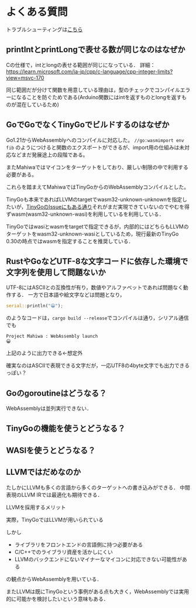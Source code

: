 # よくある質問

トラブルシューティングは[こちら](/reference/developer/troubleshooting)

## printIntとprintLongで表せる数が同じなのはなぜか

Cの仕様で，intとlongの表せる範囲が同じになっている． 詳細：https://learn.microsoft.com/ja-jp/cpp/c-language/cpp-integer-limits?view=msvc-170

同じ範囲だが分けて関数を用意している理由は，型のチェックでコンパイルエラーになることを防ぐためである(Arduino関数にはintを返すものとlongを返すものが混在しているため)

## GoでGoでなくTinyGoでビルドするのはなぜか

Go1.21からWebAssemblyへのコンパイルに対応した。
`//go:wasmimport env fib` のようにつけると関数のエクスポートができるが、import用の仕組みは未対応などまだ発展途上の段階である。

またMahiwaではマイコンをターゲットをしており、厳しい制限の中で利用する必要がある。

これらを踏まえてMahiwaではTinyGoからのWebAssemblyコンパイルとした。

TinyGoも本来であればLLVMのtargetでwasm32-unknown-unknownを指定したいが，[TinyGoのIssueにもある通り](https://github.com/tinygo-org/tinygo/issues/3068)それがまだ実現できていないのでやむを得ずwasm(wasm32-unknown-wasi)を利用しているを利用している．

TinyGoではwasiとwasmをtargetで指定できるが，内部的にはどちらもLLVMのターゲットをwasm32-unknown-wasiとしているため，現行最新のTinyGo 0.30の時点ではwasmを指定することを推奨している．

## RustやGoなどUTF-8な文字コードに依存した環境で文字列を使用して問題ないか

UTF-8にはASCIIとの互換性が有り，数値やアルファベットであれば問題なく動作する．
一方で日本語や絵文字などは問題となり，

```rust
serial::println("😀");
```

のようなコードは，`cargo build --release`でコンパイルは通り，シリアル通信でも

```shell
Project Mahiwa : WebAssembly launch
😀
```

上記のように出力できる←想定外

確実なのはASCIIで表現できる文字だが，一応UTF8の4byte文字でも出力できるっぽい？

## Goのgoroutineはどうなる？

WebAssemblyは並列実行できない．

## TinyGoの機能を使うとどうなる？

## WASIを使うとどうなる？

## LLVMではだめなのか

たしかにLLVMも多くの言語から多くのターゲットへの書き込みができる．
中間表現のLLVM IRでは最適化も期待できる．

LLVMを採用するメリット

実際，TinyGoではLLVMが用いられている

しかし

- ライブラリをフロントエンドの言語側に持つ必要がある
- C/C++でのライブラリ資産を活かしにくい
- LLVMのバックエンドにないマイナーなマイコンに対応できない可能性がある

の観点からWebAssemblyを用いている．

またLLVMは既にTinyGoという事例がある点も大きく，WebAssemblyでは実用的に可能かを検討したいという意味もある．
